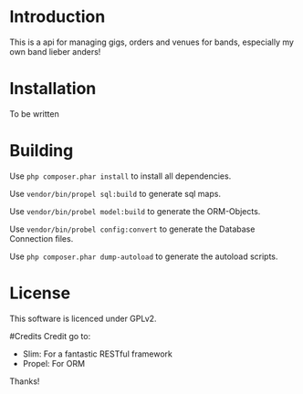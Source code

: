 # Introduction
This is a api for managing gigs, orders and venues for bands, especially my own band lieber anders!

# Installation
To be written

# Building
Use `php composer.phar install` to install all dependencies.

Use `vendor/bin/propel sql:build` to generate sql maps.

Use `vendor/bin/probel model:build` to generate the ORM-Objects.

Use `vendor/bin/probel config:convert` to generate the Database Connection files.

Use `php composer.phar dump-autoload` to generate the autoload scripts.


# License
This software is licenced under GPLv2.

#Credits
Credit go to:
+ Slim: For a fantastic RESTful framework
+ Propel: For ORM

Thanks!